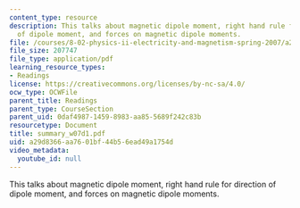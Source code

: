 ```yaml
---
content_type: resource
description: This talks about magnetic dipole moment, right hand rule for direction
  of dipole moment, and forces on magnetic dipole moments.
file: /courses/8-02-physics-ii-electricity-and-magnetism-spring-2007/a29d8366aa7601bf44b56ead49a1754d_summary_w07d1.pdf
file_size: 207747
file_type: application/pdf
learning_resource_types:
- Readings
license: https://creativecommons.org/licenses/by-nc-sa/4.0/
ocw_type: OCWFile
parent_title: Readings
parent_type: CourseSection
parent_uid: 0daf4987-1459-8983-aa85-5689f242c83b
resourcetype: Document
title: summary_w07d1.pdf
uid: a29d8366-aa76-01bf-44b5-6ead49a1754d
video_metadata:
  youtube_id: null
---
```

This talks about magnetic dipole moment, right hand rule for direction of dipole moment, and forces on magnetic dipole moments.